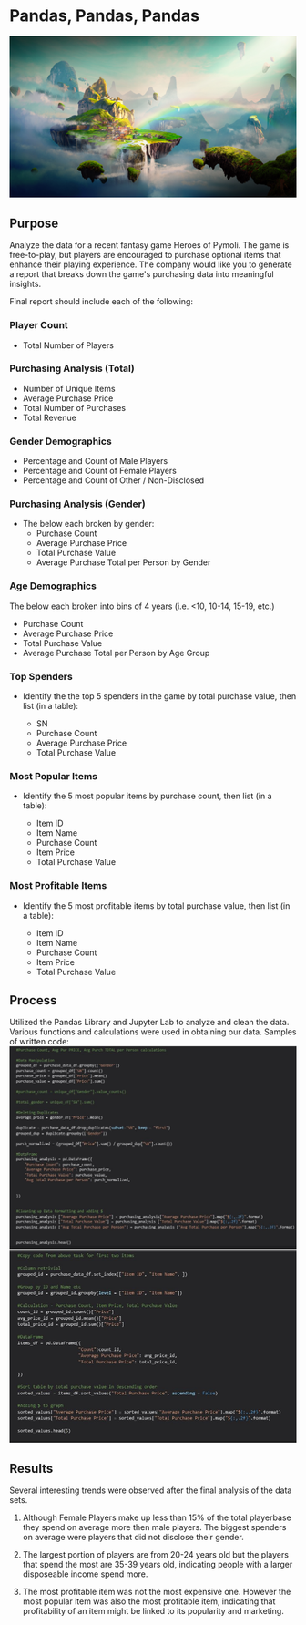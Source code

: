 # Pandas, Pandas, Pandas

![Screenshot](Instructions/Screenshots/Fantasy.jpg "Screenshot")

## Purpose
Analyze the data for a recent fantasy game Heroes of Pymoli.  The game is free-to-play, but players are encouraged to purchase optional items that enhance their playing experience.  The company would like you to generate a report that breaks down the game's purchasing data into meaningful insights.

Final report should include each of the following:

### Player Count
- Total Number of Players

### Purchasing Analysis (Total)
- Number of Unique Items
- Average Purchase Price
- Total Number of Purchases
- Total Revenue

### Gender Demographics
- Percentage and Count of Male Players
- Percentage and Count of Female Players
- Percentage and Count of Other / Non-Disclosed

### Purchasing Analysis (Gender)
- The below each broken by gender:
    - Purchase Count
    - Average Purchase Price
    - Total Purchase Value
    - Average Purchase Total per Person by Gender

### Age Demographics

The below each broken into bins of 4 years (i.e. <10, 10-14, 15-19, etc.)

- Purchase Count
- Average Purchase Price
- Total Purchase Value
- Average Purchase Total per Person by Age Group


### Top Spenders

-  Identify the the top 5 spenders in the game by total purchase value, then list (in a table):

    - SN
    - Purchase Count
    - Average Purchase Price
    - Total Purchase Value




### Most Popular Items

- Identify the 5 most popular items by purchase count, then list (in a table):

    - Item ID
    - Item Name
    - Purchase Count
    - Item Price
    - Total Purchase Value




### Most Profitable Items

- Identify the 5 most profitable items by total purchase value, then list (in a table):

    - Item ID
    - Item Name
    - Purchase Count
    - Item Price
    - Total Purchase Value

## Process
Utilized the Pandas Library and Jupyter Lab to analyze and clean the data.
Various functions and calculations were used in obtaining our data.
Samples of written code:
![Screenshot](Instructions/Screenshots/PurchAnalysis.JPG "Screenshot")
![Screenshot](Instructions/Screenshots/PurchAnalysis2.JPG "Screenshot")


## Results
Several interesting trends were observed after the final analysis of the data sets.

1. Although Female Players make up less than 15% of the total playerbase they spend on average more then male players.
   The biggest spenders on average were players that did not disclose their gender.

2. The largest portion of players are from 20-24 years old but the players that spend the most are 35-39 years old,
   indicating people with a larger disposeable income spend more.

3. The most profitable item was not the most expensive one.  However the most popular item was also the most profitable
   item, indicating that profitability of an item might be linked to its popularity and marketing.